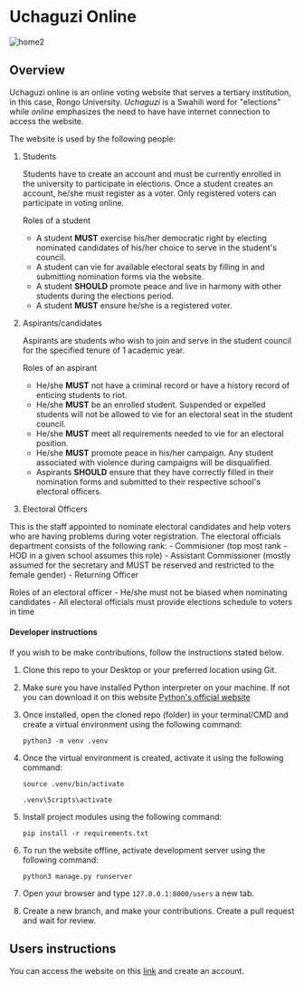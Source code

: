 # Uchaguzi Online

![home2](https://user-images.githubusercontent.com/78599959/236873128-fe0819ef-7da8-41d7-842f-052f53b8c7f6.png)


## Overview
Uchaguzi online is an online voting website that serves a tertiary institution, in this case, Rongo University. *Uchaguzi* is a Swahili word for "elections" while *online* emphasizes the need to have have internet connection to access the website. 

The website is used by the following people:

   1. Students

      Students have to create an account and must be currently enrolled in the university to participate in elections. Once a student creates an account, he/she must register as a voter. Only registered voters can participate in voting online.

      Roles of a student
      - A student **MUST** exercise his/her democratic right by electing nominated candidates of his/her choice to serve in the student's council.
      - A student can vie for available electoral seats by filling in and submitting nomination forms via the website.
      - A student **SHOULD** promote peace and live in harmony with other students during the elections period.
      - A student **MUST** ensure he/she is a registered voter.
  
   2. Aspirants/candidates

      Aspirants are students who wish to join and serve in the student council for the specified tenure of 1 academic year.

      Roles of an aspirant
      - He/she **MUST** not have a criminal record or have a history record of enticing students to riot.
      - He/she **MUST** be an enrolled student. Suspended or expelled students will not be allowed to vie for an electoral seat in the student council.
      - He/she **MUST** meet all requirements needed to vie for an electoral position.
      - He/she **MUST** promote peace in his/her campaign. Any student associated with violence during campaigns will be disqualified.
      - Aspirants **SHOULD** ensure that they have correctly filled in their nomination forms and submitted to their respective school's electoral officers.
   
   
   3. Electoral Officers
   
   This is the staff appointed to nominate electoral candidates and help voters who are having problems during voter registration. The electoral officials department consists of the following rank:
      - Commisioner (top most rank - HOD in a given school assumes this role)
      - Assistant Commissioner (mostly assumed for the secretary and MUST be reserved and restricted to the female gender)
      - Returning Officer
   
   Roles of an electoral officer
     - He/she must not be biased when nominating candidates
     - All electoral officials must provide elections schedule to voters in time


#### Developer instructions
If you wish to be make contributions, follow the instructions stated below.

1. Clone this repo to your Desktop or your preferred location using Git.
2. Make sure you have installed Python interpreter on your machine. If not you can download it on this website [Python's official website](https://www.python.org)
3. Once installed, open the cloned repo (folder) in your terminal/CMD and create a virtual environment using the following command:

   `python3 -m venv .venv`

4. Once the virtual environment is created, activate it using the following command:

   ```(Linux/MacOS)
   source .venv/bin/activate
   ```

   ```(Windows)
   .venv\Scripts\activate
   ```
5. Install project modules using the following command:

   ```pip install -r requirements.txt```
   
6. To run the website offline, activate development server using the following command:

   ```python3 manage.py runserver```

7. Open your browser and type `127.0.0.1:8000/users` a new tab.
8. Create a new branch, and make your contributions. Create a pull request and wait for review.


## Users instructions
You can access the website on this [link](https://uchaguzi-online.onrender.com/users) and create an account.







   
